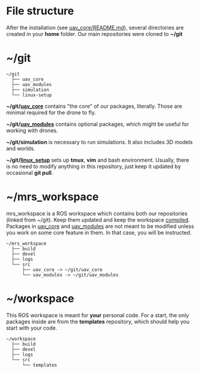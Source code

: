 # File structure

After the installation (see [uav_core/README.md](https://mrs.felk.cvut.cz/gitlab/uav/uav_core)), several directories are created in your **home** folder. Our main repositories were cloned to **~/git**

# ~/git

```
~/git
  ├── uav_core
  ├── uav_modules
  ├── simulation
  └── linux-setup
```

**~/git/[uav_core](uav_core)** contains "the core" of our packages, literally.
Those are minimal required for the drone to fly.

**~/git/[uav_modules](uav_modules)** contains optional packages, which might be useful for working with drones.

**~/git/simulation** is necessary to run simulations. It also includes 3D models and worlds.

**~/git/[linux_setup](http://github.com/klaxalk/linux-setup)** sets up **tmux**, **vim** and bash environment.
Usually, there is no need to modify anything in this repository, just keep it updated by occasional **git pull**.

# ~/mrs_workspace

mrs_workspace is a ROS workspace which contains both our repositories (linked from ~/git).
Keep them updated and keep the workspace [compiled](how_to_compile).
Packages in [uav_core](uav_core) and [uav_modules](uav_modules) are not meant to be modified unless you work on some core feature in them.
In that case, you will be instructed.

```
~/mrs_workspace
  ├── build
  ├── devel
  ├── logs
  └── src
      ├── uav_core -> ~/git/uav_core
      └── uav_modules -> ~/git/uav_modules
```

# ~/workspace

This ROS workspace is meant for **your** personal code.
For a start, the only packages inside are from the **templates** repository, which should help you start with your code.

```
~/workspace
  ├── build
  ├── devel
  ├── logs
  └── src
      └── templates
```
